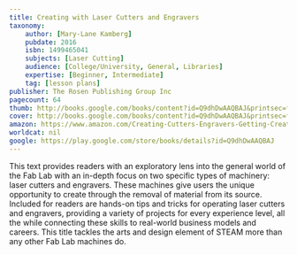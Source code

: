 ```yaml
---
title: Creating with Laser Cutters and Engravers
taxonomy:
	author: [Mary-Lane Kamberg]
	pubdate: 2016
	isbn: 1499465041
	subjects: [Laser Cutting]
	audience: [College/University, General, Libraries]
	expertise: [Beginner, Intermediate]
	tag: [lesson plans]
publisher: The Rosen Publishing Group Inc
pagecount: 64
thumb: http://books.google.com/books/content?id=Q9dhDwAAQBAJ&printsec=frontcover&img=1&zoom=2&edge=curl&imgtk=AFLRE73p84JhBYeaJZcmvw-FOOTOih4bsz3yOeiLZc0UXecE2aainaBLCQKEUO58Z8K-1njGQjnxg1TuO2_ExZFxCTQ4Upg0j1slsmdUXG4LIXKiUo8jhI3g03JrT8Y7FxypSygv6Iuh&source=gbs_api
cover: http://books.google.com/books/content?id=Q9dhDwAAQBAJ&printsec=frontcover&img=1&zoom=6&edge=curl&imgtk=AFLRE723_tDeGeh-irYqZvpnhaaO6IJReJceEGsdbZse27ytp4KsgZGwca6Hr4pqVGxNWVdxlTRZhA-EBmM71_0IQXjH0xB8K9jk2Z3OH2GAe2h7m0qwB-nXGT_maumWrK6DMi74b1M9&source=gbs_api
amazon: https://www.amazon.com/Creating-Cutters-Engravers-Getting-Creative/dp/1499465041/ref=sr_1_11?s=books&ie=UTF8&qid=1543380732&sr=1-11&keywords=Laser+Cutting
worldcat: nil
google: https://play.google.com/store/books/details?id=Q9dhDwAAQBAJ
---
```

This text provides readers with an exploratory lens into the general world of the Fab Lab with an in-depth focus on two specific types of machinery: laser cutters and engravers. These machines give users the unique opportunity to create through the removal of material from its source. Included for readers are hands-on tips and tricks for operating laser cutters and engravers, providing a variety of projects for every experience level, all the while connecting these skills to real-world business models and careers. This title tackles the arts and design element of STEAM more than any other Fab Lab machines do.